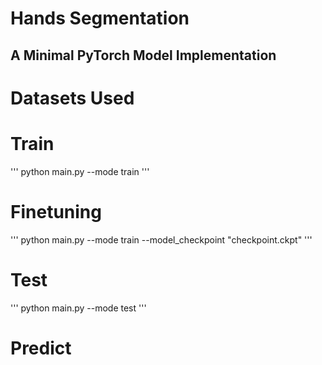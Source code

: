 # Hands Segmentation
## A Minimal PyTorch Model Implementation

# Datasets Used

# Train
'''
python main.py --mode train
'''

# Finetuning
'''
python main.py --mode train --model_checkpoint "checkpoint.ckpt"
'''


# Test
'''
python main.py --mode test
'''


# Predict


